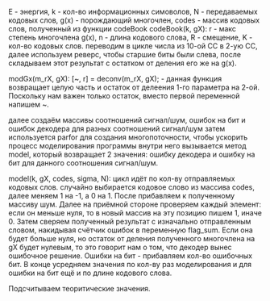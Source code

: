 E - энергия, 
k - кол-во информационных симоволов, 
N - передаваемых кодовых слов, 
g(x) - порождающий многочлен,
codes - массив кодовых слов, полученный из функции codeBook codeBook(k, gX): 
r - макс степень многочлена g(x), 
n - длина кодового слова, 
R - смещение, 
K - кол-во кодовых слов. 
переводим в цикле числа из 10-ой СС в 2-ую СС, далее используем реверс, чтобы старшие биты были слева, после складываем этот результат с остатком от деления его же на g(x). 

modGx(m_rX, gX): [~, r] = deconv(m_rX, gX); - данная функция возвращает целую часть и остаток от делеения 1-го параметра на 2-ой. Поскольку нам важен только остаток, вместо первой переменной напишем ~. 

далее создаём массивы соотношений сигнал/шум, ошибок на бит и ошибок декодера для разных соотношений сигнал/шум затем используется parfor для создания многопоточности, чтобы ускорить процесс моделирования программы внутри него вызывается метод model, который возвращает 2 значения: ошибку декодера и ошибку на бит для данного соотношения сигнал/шум. 

model(k, gX, codes, sigma, N): цикл идёт по кол-ву отправляемых кодовых слов. случайно выбирается кодовое слово из массива codes, далее меняем 1 на -1, а 0 на 1. После прибавляем к полученному массиву шум. Далее на приёмной стороне проверяем каждый элемент: если он меньше нуля, то в новый массив на эту позицию пишем 1, иначе 0. Затем сверяем полученный результат с изначально отправленным словом, накидывая счётчик ошибок в переменную flag_sum. Если она будет больше нуля, но остаток от деления полученного многочлена на gX будет нулевым, то это говорит нам о том, что декодер вынес ошибочное решение. Ошибки на бит - прибавляем кол-во ошибочных бит. В конце усредняем значения по кол-ву раз моделирования и для ошибки на бит ещё и по длине кодового слова. 

Подсчитываем теоритические значения.
